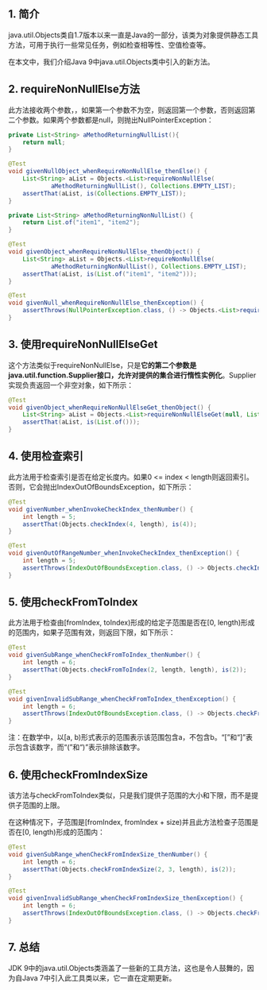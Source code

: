 ## 1. 简介

java.util.Objects类自1.7版本以来一直是Java的一部分，该类为对象提供静态工具方法，可用于执行一些常见任务，例如检查相等性、空值检查等。

在本文中，我们介绍Java 9中java.util.Objects类中引入的新方法。

## 2. requireNonNullElse方法

此方法接收两个参数，，如果第一个参数不为空，则返回第一个参数，否则返回第二个参数。如果两个参数都是null，则抛出NullPointerException：

```java
private List<String> aMethodReturningNullList(){
    return null;
}
```

```java
@Test
void givenNullObject_whenRequireNonNullElse_thenElse() {
	List<String> aList = Objects.<List>requireNonNullElse(
			aMethodReturningNullList(), Collections.EMPTY_LIST);
	assertThat(aList, is(Collections.EMPTY_LIST));
}

private List<String> aMethodReturningNonNullList() {
	return List.of("item1", "item2");
}

@Test
void givenObject_whenRequireNonNullElse_thenObject() {
	List<String> aList = Objects.<List>requireNonNullElse(
			aMethodReturningNonNullList(), Collections.EMPTY_LIST);
	assertThat(aList, is(List.of("item1", "item2")));
}

@Test
void givenNull_whenRequireNonNullElse_thenException() {
	assertThrows(NullPointerException.class, () -> Objects.<List>requireNonNullElse(null, null));
}
```

## 3. 使用requireNonNullElseGet

这个方法类似于requireNonNullElse，只是**它的第二个参数是java.util.function.Supplier接口，允许对提供的集合进行惰性实例化**。Supplier实现负责返回一个非空对象，如下所示：

```java
@Test
void givenObject_whenRequireNonNullElseGet_thenObject() {
	List<String> aList = Objects.<List>requireNonNullElseGet(null, List::of);
	assertThat(aList, is(List.of()));
}
```

## 4. 使用检查索引

此方法用于检查索引是否在给定长度内。如果0 <= index < length则返回索引。否则，它会抛出IndexOutOfBoundsException，如下所示：

```java
@Test
void givenNumber_whenInvokeCheckIndex_thenNumber() {
	int length = 5;
	assertThat(Objects.checkIndex(4, length), is(4));
}

@Test
void givenOutOfRangeNumber_whenInvokeCheckIndex_thenException() {
	int length = 5;
	assertThrows(IndexOutOfBoundsException.class, () -> Objects.checkIndex(5, length));
}
```

## 5. 使用checkFromToIndex

此方法用于检查由[fromIndex, toIndex)形成的给定子范围是否在[0, length)形成的范围内，如果子范围有效，则返回下限，如下所示：

```java
@Test
void givenSubRange_whenCheckFromToIndex_thenNumber() {
	int length = 6;
	assertThat(Objects.checkFromToIndex(2, length, length), is(2));
}

@Test
void givenInvalidSubRange_whenCheckFromToIndex_thenException() {
	int length = 6;
	assertThrows(IndexOutOfBoundsException.class, () -> Objects.checkFromToIndex(2, 7, length));
}
```

注：在数学中，以[a, b)形式表示的范围表示该范围包含a，不包含b。“[”和“]”表示包含该数字，而“(”和“)”表示排除该数字。

## 6. 使用checkFromIndexSize

该方法与checkFromToIndex类似，只是我们提供子范围的大小和下限，而不是提供子范围的上限。

在这种情况下，子范围是[fromIndex, fromIndex + size)并且此方法检查子范围是否在[0, length)形成的范围内：

```java
@Test
void givenSubRange_whenCheckFromIndexSize_thenNumber() {
	int length = 6;
	assertThat(Objects.checkFromIndexSize(2, 3, length), is(2));
}

@Test
void givenInvalidSubRange_whenCheckFromIndexSize_thenException() {
	int length = 6;
	assertThrows(IndexOutOfBoundsException.class, () -> Objects.checkFromIndexSize(2, 6, length));
}
```

## 7. 总结

JDK 9中的java.util.Objects类涵盖了一些新的工具方法，这也是令人鼓舞的，因为自Java 7中引入此工具类以来，它一直在定期更新。